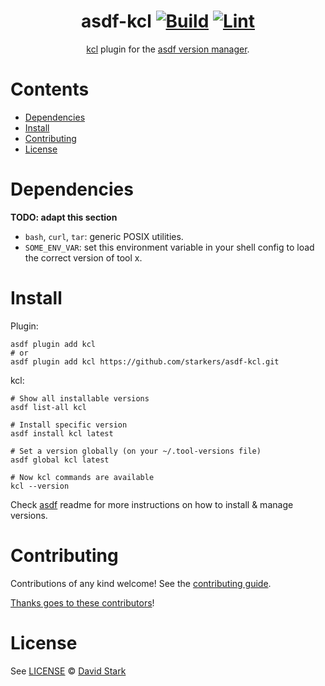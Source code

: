 <div align="center">

# asdf-kcl [![Build](https://github.com/starkers/asdf-kcl/actions/workflows/build.yml/badge.svg)](https://github.com/starkers/asdf-kcl/actions/workflows/build.yml) [![Lint](https://github.com/starkers/asdf-kcl/actions/workflows/lint.yml/badge.svg)](https://github.com/starkers/asdf-kcl/actions/workflows/lint.yml)

[kcl](https://kcl-lang.io) plugin for the [asdf version manager](https://asdf-vm.com).

</div>

# Contents

- [Dependencies](#dependencies)
- [Install](#install)
- [Contributing](#contributing)
- [License](#license)

# Dependencies

**TODO: adapt this section**

- `bash`, `curl`, `tar`: generic POSIX utilities.
- `SOME_ENV_VAR`: set this environment variable in your shell config to load the correct version of tool x.

# Install

Plugin:

```shell
asdf plugin add kcl
# or
asdf plugin add kcl https://github.com/starkers/asdf-kcl.git
```

kcl:

```shell
# Show all installable versions
asdf list-all kcl

# Install specific version
asdf install kcl latest

# Set a version globally (on your ~/.tool-versions file)
asdf global kcl latest

# Now kcl commands are available
kcl --version
```

Check [asdf](https://github.com/asdf-vm/asdf) readme for more instructions on how to
install & manage versions.

# Contributing

Contributions of any kind welcome! See the [contributing guide](contributing.md).

[Thanks goes to these contributors](https://github.com/starkers/asdf-kcl/graphs/contributors)!

# License

See [LICENSE](LICENSE) © [David Stark](https://github.com/starkers/)
